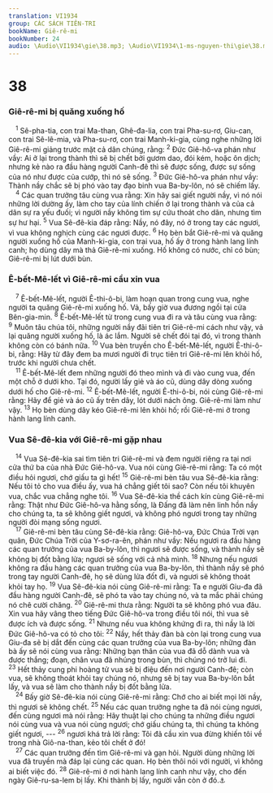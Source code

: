 ```yaml
---
translation: VI1934
group: CÁC SÁCH TIÊN-TRI
bookName: Giê-rê-mi 
bookNumber: 24
audio: \Audio\VI1934\gie\38.mp3; \Audio\VI1934\1-ms-nguyen-thi\gie\38.mp3
---
```


<div class="title"><h1>38</h1><h3>Giê-rê-mi bị quăng xuống hố</h3></div>
<span class="verse gie_38_1"> <sup>1</sup> Sê-pha-tia, con trai Ma-than, Ghê-đa-lia, con trai Pha-su-rơ, Giu-can, con trai Sê-lê-mia, và Pha-su-rơ, con trai Manh-ki-gia, cùng nghe những lời Giê-rê-mi giảng trước mặt cả dân chúng, rằng: </span>
<span class="verse gie_38_2"><sup>2</sup> Đức Giê-hô-va phán như vầy: Ai ở lại trong thành thì sẽ bị chết bởi gươm dao, đói kém, hoặc ôn dịch; nhưng kẻ nào ra đầu hàng người Canh-đê thì sẽ được sống, được sự sống của nó như được của cướp, thì nó sẽ sống. </span>
<span class="verse gie_38_3"><sup>3</sup> Đức Giê-hô-va phán như vầy: Thành nầy chắc sẽ bị phó vào tay đạo binh vua Ba-by-lôn, nó sẽ chiếm lấy. <br/></span>
<span class="verse gie_38_4"> <sup>4</sup> Các quan trưởng tâu cùng vua rằng: Xin hãy sai giết người nầy, vì nó nói những lời dường ấy, làm cho tay của lính chiến ở lại trong thành và của cả dân sự ra yếu đuối; vì người nầy không tìm sự cứu thoát cho dân, nhưng tìm sự hư hại. </span>
<span class="verse gie_38_5"><sup>5</sup> Vua Sê-đê-kia đáp rằng: Nầy, nó đây, nó ở trong tay các ngươi, vì vua không nghịch cùng các ngươi được. </span>
<span class="verse gie_38_6"><sup>6</sup> Họ bèn bắt Giê-rê-mi và quăng người xuống hố của Manh-ki-gia, con trai vua, hố ấy ở trong hành lang lính canh; họ dùng dây mà thả Giê-rê-mi xuống. Hố không có nước, chỉ có bùn; Giê-rê-mi bị lút dưới bùn. <br/></span>
<div class="title"><h3>Ê-bết-Mê-lết vì Giê-rê-mi cầu xin vua</h3></div>
<span class="verse gie_38_7"> <sup>7</sup> Ê-bết-Mê-lết, người Ê-thi-ô-bi, làm hoạn quan trong cung vua, nghe người ta quăng Giê-rê-mi xuống hố. Vả, bấy giờ vua đương ngồi tại cửa Bên-gia-min. </span>
<span class="verse gie_38_8"><sup>8</sup> Ê-bết-Mê-lết từ trong cung vua đi ra và tâu cùng vua rằng: </span>
<span class="verse gie_38_9"><sup>9</sup> Muôn tâu chúa tôi, những người nầy đãi tiên tri Giê-rê-mi cách như vậy, vả lại quăng người xuống hố, là ác lắm. Người sẽ chết đói tại đó, vì trong thành không còn có bánh nữa. </span>
<span class="verse gie_38_10"><sup>10</sup> Vua bèn truyền cho Ê-bết-Mê-lết, người Ê-thi-ô-bi, rằng: Hãy từ đây đem ba mươi người đi trục tiên tri Giê-rê-mi lên khỏi hố, trước khi người chưa chết. <br/></span>
<span class="verse gie_38_11"> <sup>11</sup> Ê-bết-Mê-lết đem những người đó theo mình và đi vào cung vua, đến một chỗ ở dưới kho. Tại đó, người lấy giẻ và áo cũ, dùng dây dòng xuống dưới hố cho Giê-rê-mi. </span>
<span class="verse gie_38_12"><sup>12</sup> Ê-bết-Mê-lết, người Ê-thi-ô-bi, nói cùng Giê-rê-mi rằng: Hãy để giẻ và áo cũ ấy trên dây, lót dưới nách ông. Giê-rê-mi làm như vậy. </span>
<span class="verse gie_38_13"><sup>13</sup> Họ bèn dùng dây kéo Giê-rê-mi lên khỏi hố; rồi Giê-rê-mi ở trong hành lang lính canh. <br/></span>
<div class="title"><h3>Vua Sê-đê-kia với Giê-rê-mi gặp nhau</h3></div>
<span class="verse gie_38_14"> <sup>14</sup> Vua Sê-đê-kia sai tìm tiên tri Giê-rê-mi và đem người riêng ra tại nơi cửa thứ ba của nhà Đức Giê-hô-va. Vua nói cùng Giê-rê-mi rằng: Ta có một điều hỏi ngươi, chớ giấu ta gì hết! </span>
<span class="verse gie_38_15"><sup>15</sup> Giê-rê-mi bèn tâu vua Sê-đê-kia rằng: Nếu tôi tỏ cho vua điều ấy, vua há chẳng giết tôi sao? Còn nếu tôi khuyên vua, chắc vua chẳng nghe tôi. </span>
<span class="verse gie_38_16"><sup>16</sup> Vua Sê-đê-kia thề cách kín cùng Giê-rê-mi rằng: Thật như Đức Giê-hô-va hằng sống, là Đấng đã làm nên linh hồn nầy cho chúng ta, ta sẽ không giết ngươi, và không phó ngươi trong tay những người đòi mạng sống ngươi. <br/></span>
<span class="verse gie_38_17"> <sup>17</sup> Giê-rê-mi bèn tâu cùng Sê-đê-kia rằng: Giê-hô-va, Đức Chúa Trời vạn quân, Đức Chúa Trời của Y-sơ-ra-ên, phán như vầy: Nếu ngươi ra đầu hàng các quan trưởng của vua Ba-by-lôn, thì ngươi sẽ được sống, và thành nầy sẽ không bị đốt bằng lửa; ngươi sẽ sống với cả nhà mình. </span>
<span class="verse gie_38_18"><sup>18</sup> Nhưng nếu ngươi không ra đầu hàng các quan trưởng của vua Ba-by-lôn, thì thành nầy sẽ phó trong tay người Canh-đê, họ sẽ dùng lửa đốt đi, và ngươi sẽ không thoát khỏi tay họ. </span>
<span class="verse gie_38_19"><sup>19</sup> Vua Sê-đê-kia nói cùng Giê-rê-mi rằng: Ta e người Giu-đa đã đầu hàng người Canh-đê, sẽ phó ta vào tay chúng nó, và ta mắc phải chúng nó chê cười chăng. </span>
<span class="verse gie_38_20"><sup>20</sup> Giê-rê-mi thưa rằng: Người ta sẽ không phó vua đâu. Xin vua hãy vâng theo tiếng Đức Giê-hô-va trong điều tôi nói, thì vua sẽ được ích và được sống. </span>
<span class="verse gie_38_21"><sup>21</sup> Nhưng nếu vua không khứng đi ra, thì nầy là lời Đức Giê-hô-va có tỏ cho tôi: </span>
<span class="verse gie_38_22"><sup>22</sup> Nầy, hết thảy đàn bà còn lại trong cung vua Giu-đa sẽ bị dắt đến cùng các quan trưởng của vua Ba-by-lôn; những đàn bà ấy sẽ nói cùng vua rằng: Những bạn thân của vua đã dỗ dành vua và được thắng; đoạn, chân vua đã nhúng trong bùn, thì chúng nó trở lui đi. </span>
<span class="verse gie_38_23"><sup>23</sup> Hết thảy cung phi hoàng tử vua sẽ bị điệu đến nơi người Canh-đê; còn vua, sẽ không thoát khỏi tay chúng nó, nhưng sẽ bị tay vua Ba-by-lôn bắt lấy, và vua sẽ làm cho thành nầy bị đốt bằng lửa. <br/></span>
<span class="verse gie_38_24"> <sup>24</sup> Bấy giờ Sê-đê-kia nói cùng Giê-rê-mi rằng: Chớ cho ai biết mọi lời nầy, thì ngươi sẽ không chết. </span>
<span class="verse gie_38_25"><sup>25</sup> Nếu các quan trưởng nghe ta đã nói cùng ngươi, đến cùng ngươi mà nói rằng: Hãy thuật lại cho chúng ta những điều ngươi nói cùng vua và vua nói cùng ngươi; chớ giấu chúng ta, thì chúng ta không giết ngươi, --- </span>
<span class="verse gie_38_26"><sup>26</sup> ngươi khá trả lời rằng: Tôi đã cầu xin vua đừng khiến tôi về trong nhà Giô-na-than, kẻo tôi chết ở đó! <br/></span>
<span class="verse gie_38_27"> <sup>27</sup> Các quan trưởng đến tìm Giê-rê-mi và gạn hỏi. Người dùng những lời vua đã truyền mà đáp lại cùng các quan. Họ bèn thôi nói với người, vì không ai biết việc đó. </span>
<span class="verse gie_38_28"><sup>28</sup> Giê-rê-mi ở nơi hành lang lính canh như vậy, cho đến ngày Giê-ru-sa-lem bị lấy. Khi thành bị lấy, người vẫn còn ở đó.<a data-toggle="tooltip" data-placement="bottom" title="Exe 33:21">⚓</a><br/></span>
